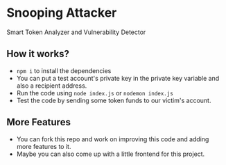 
# Snooping Attacker

Smart Token Analyzer and Vulnerability Detector

## How it works?

- ```npm i``` to install the dependencies
- You can put a test account's private key in the private key variable and also a recipient address. 
- Run the code using ```node index.js``` or ```nodemon index.js```
- Test the code by sending some token funds to our victim's account.


## More Features

- You can fork this repo and work on improving this code and adding more features to it. 
- Maybe you can also come up with a little frontend for this project.

